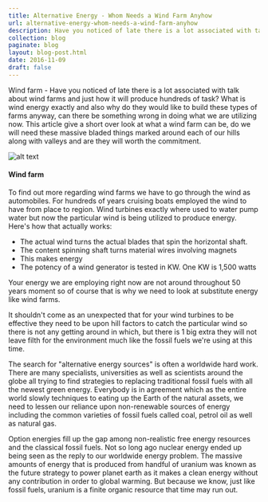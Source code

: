 ```yaml
---
title: Alternative Energy - Whom Needs a Wind Farm Anyhow
url: alternative-energy-whom-needs-a-wind-farm-anyhow
description: Have you noticed of late there is a lot associated with talk about wind farms and just how it will produce hundreds of task? What is wind energy exactly?
collection: blog
paginate: blog
layout: blog-post.html
date: 2016-11-09
draft: false
---
```


Wind farm - Have you noticed of late there is a lot associated with talk about wind farms and just how it will produce hundreds of task? What is wind energy exactly and also why do they would like to build these types of farms anyway, can there be something wrong in doing what we are utilizing now. This article give a short over look at what a wind farm can be, do we will need these massive bladed things marked around each of our hills along with valleys and are they will worth the commitment.

![alt text][wind-farm]
#### Wind farm ####

To find out more regarding wind farms we have to go through the wind as automobiles. For hundreds of years cruising boats employed the wind to have from place to region. Wind turbines exactly where used to water pump water but now the particular wind is being utilized to produce energy. 
Here's how that actually works:
* The actual wind turns the actual blades that spin the horizontal shaft. 
* The content spinning shaft turns material wires involving magnets 
* This makes energy 
* The potency of a wind generator is tested in KW. One KW is 1,500 watts

Your energy we are employing right now are not around throughout 50 years moment so of course that is why we need to look at substitute energy like wind farms.

It shouldn't come as an unexpected that for your wind turbines to be effective they need to be upon hill factors to catch the particular wind so there is not any getting around in which, but there is 1 big extra they will not leave filth for the environment much like the fossil fuels we're using at this time.

The search for "alternative energy sources" is often a worldwide hard work. There are many specialists, universities as well as scientists around the globe all trying to find strategies to replacing traditional fossil fuels with all the newest green energy. Everybody is in agreement which as the entire world slowly techniques to eating up the Earth of the natural assets, we need to lessen our reliance upon non-renewable sources of energy including the common varieties of fossil fuels called coal, petrol oil as well as natural gas.

Option energies fill up the gap among non-realistic free energy resources and the classical fossil fuels. Not so long ago nuclear energy ended up being seen as the reply to our worldwide energy problem. The massive amounts of energy that is produced from handful of uranium was known as the future strategy to power planet earth as it makes a clean energy without any contribution in order to global warming. But because we know, just like fossil fuels, uranium is a finite organic resource that time may run out. 

[wind-farm]: /static/images/wind-farm.jpg "Wind farm"
